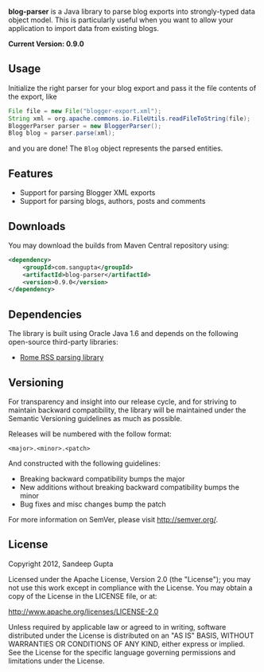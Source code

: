 **blog-parser** is a Java library to parse blog exports into strongly-typed data object model. This is particularly useful when you want to allow your application to import data from existing blogs.

**Current Version: 0.9.0**

Usage
-----

Initialize the right parser for your blog export and pass it the file contents of the export, like

```java
File file = new File("blogger-export.xml");
String xml = org.apache.commons.io.FileUtils.readFileToString(file);
BloggerParser parser = new BloggerParser();
Blog blog = parser.parse(xml);
```

and you are done! The `Blog` object represents the parsed entities.

Features
--------

* Support for parsing Blogger XML exports
* Support for parsing blogs, authors, posts and comments

Downloads
---------

You may download the builds from Maven Central repository using:

```xml
<dependency>
    <groupId>com.sangupta</groupId>
    <artifactId>blog-parser</artifactId>
    <version>0.9.0</version>
</dependency>
```

Dependencies
------------
The library is built using Oracle Java 1.6 and depends on the following open-source third-party libraries:
* [Rome RSS parsing library](https://rometools.jira.com/wiki/display/ROME/Home)

Versioning
----------

For transparency and insight into our release cycle, and for striving to maintain backward compatibility, the library will be maintained under the Semantic Versioning guidelines as much as possible.

Releases will be numbered with the follow format:

`<major>.<minor>.<patch>`

And constructed with the following guidelines:

* Breaking backward compatibility bumps the major
* New additions without breaking backward compatibility bumps the minor
* Bug fixes and misc changes bump the patch

For more information on SemVer, please visit http://semver.org/.

License
-------

Copyright 2012, Sandeep Gupta

Licensed under the Apache License, Version 2.0 (the "License"); you may not use this work except in compliance with the License. You may obtain a copy of the License in the LICENSE file, or at:

http://www.apache.org/licenses/LICENSE-2.0

Unless required by applicable law or agreed to in writing, software distributed under the License is distributed on an "AS IS" BASIS, WITHOUT WARRANTIES OR CONDITIONS OF ANY KIND, either express or implied. See the License for the specific language governing permissions and limitations under the License.
